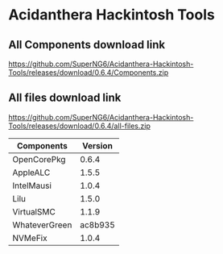 # Acidanthera Hackintosh Tools

## All Components download link
https://github.com/SuperNG6/Acidanthera-Hackintosh-Tools/releases/download/0.6.4/Components.zip

## All files download link
https://github.com/SuperNG6/Acidanthera-Hackintosh-Tools/releases/download/0.6.4/all-files.zip


| Components    | Version               |
| ------------- | --------------------- |
| OpenCorePkg   | 0.6.4    | 
| AppleALC      | 1.5.5       |
| IntelMausi    | 1.0.4     |
| Lilu          | 1.5.0           |
| VirtualSMC    | 1.1.9     |
| WhateverGreen | ac8b935  |
| NVMeFix       | 1.0.4        |

